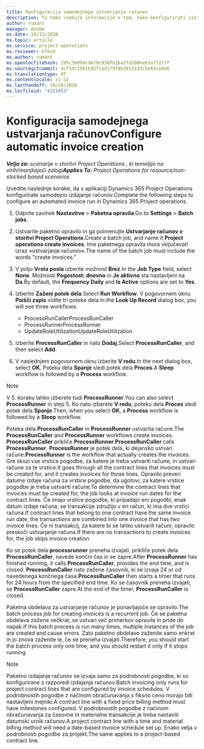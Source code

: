 ```yaml
---
title: Konfiguracija samodejnega ustvarjanja računov
description: Ta tema vsebuje informacije o tem, kako konfigurirati sistem za samodejno ustvarjanje računov.
author: rumant
manager: Annbe
ms.date: 10/13/2020
ms.topic: article
ms.service: project-operations
ms.reviewer: kfend
ms.author: rumant
ms.openlocfilehash: 295c3b099c9670c930fb2ba2fd208be63a77217f
ms.sourcegitcommit: 4cf1dc1561b92fca4175f0b3813133c5e63ce8e6
ms.translationtype: HT
ms.contentlocale: sl-SI
ms.lasthandoff: 10/28/2020
ms.locfileid: "4122453"
---
```

# <a name="configure-automatic-invoice-creation"></a><span data-ttu-id="dee04-103">Konfiguracija samodejnega ustvarjanja računov</span><span class="sxs-lookup"><span data-stu-id="dee04-103">Configure automatic invoice creation</span></span>

<span data-ttu-id="dee04-104">_**Velja za:** scenarije v storitvi Project Operations , ki temeljijo na virih/manjkajoči zalogi_</span><span class="sxs-lookup"><span data-stu-id="dee04-104">_**Applies To:** Project Operations for resource/non-stocked based scenarios_</span></span>


<span data-ttu-id="dee04-105">Izvedite naslednje korake, da v aplikaciji Dynamics 365 Project Operations konfigurirate samodejno izdajanje računov.</span><span class="sxs-lookup"><span data-stu-id="dee04-105">Complete the following steps to configure an automated invoice run in Dynamics 365 Project operations.</span></span>

1. <span data-ttu-id="dee04-106">Odprite zavihek **Nastavitve** > **Paketna opravila**.</span><span class="sxs-lookup"><span data-stu-id="dee04-106">Go to **Settings** > **Batch jobs**.</span></span>
2. <span data-ttu-id="dee04-107">Ustvarite paketno opravilo in ga poimenujte **Ustvarjanje računov v storitvi Project Operations**.</span><span class="sxs-lookup"><span data-stu-id="dee04-107">Create a batch job, and name it **Project operations create invoices**.</span></span> <span data-ttu-id="dee04-108">Ime paketnega opravila mora vključevati izraz »ustvarjanje računov«.</span><span class="sxs-lookup"><span data-stu-id="dee04-108">The name of the batch job must include the words "create invoices."</span></span>
3. <span data-ttu-id="dee04-109">V polju **Vrsta posla** izberite možnost **Brez**.</span><span class="sxs-lookup"><span data-stu-id="dee04-109">In the **Job Type** field, select **None**.</span></span> <span data-ttu-id="dee04-110">Možnosti **Pogostost: dnevno** in **Je aktivno** sta nastavljeni na **Da**.</span><span class="sxs-lookup"><span data-stu-id="dee04-110">By default, the **Frequency Daily** and **Is Active** options are set to **Yes**.</span></span>
4. <span data-ttu-id="dee04-111">Izberite **Zaženi potek dela**.</span><span class="sxs-lookup"><span data-stu-id="dee04-111">Select **Run Workflow**.</span></span> <span data-ttu-id="dee04-112">V pogovornem oknu **Poišči zapis** vidite tri poteke dela:</span><span class="sxs-lookup"><span data-stu-id="dee04-112">In the **Look Up Record** dialog box, you will see three workflows:</span></span>

    - <span data-ttu-id="dee04-113">ProcessRunCaller</span><span class="sxs-lookup"><span data-stu-id="dee04-113">ProcessRunCaller</span></span>
    - <span data-ttu-id="dee04-114">ProcessRunner</span><span class="sxs-lookup"><span data-stu-id="dee04-114">ProcessRunner</span></span>
    - <span data-ttu-id="dee04-115">UpdateRoleUtilization</span><span class="sxs-lookup"><span data-stu-id="dee04-115">UpdateRoleUtilization</span></span>

5. <span data-ttu-id="dee04-116">Izberite **ProcessRunCaller** in nato **Dodaj**.</span><span class="sxs-lookup"><span data-stu-id="dee04-116">Select **ProcessRunCaller**, and then select **Add**.</span></span>
6. <span data-ttu-id="dee04-117">V naslednjem pogovornem oknu izberite **V redu**.</span><span class="sxs-lookup"><span data-stu-id="dee04-117">In the next dialog box, select **OK**.</span></span> <span data-ttu-id="dee04-118">Poteku dela **Spanje** sledi potek dela **Proces**.</span><span class="sxs-lookup"><span data-stu-id="dee04-118">A **Sleep** workflow is followed by a **Process** workflow.</span></span>

  > [!NOTE]
  > <span data-ttu-id="dee04-119">V 5. koraku lahko izberete tudi **ProcessRunner**.</span><span class="sxs-lookup"><span data-stu-id="dee04-119">You can also select **ProcessRunner** in step 5.</span></span> <span data-ttu-id="dee04-120">Ko nato izberete **V redu**, poteku dela **Proces** sledi potek dela **Spanje**.</span><span class="sxs-lookup"><span data-stu-id="dee04-120">Then, when you select **OK**, a **Process** workflow is followed by a **Sleep** workflow.</span></span>

<span data-ttu-id="dee04-121">Poteka dela **ProcessRunCaller** in **ProcessRunner** ustvarita račune.</span><span class="sxs-lookup"><span data-stu-id="dee04-121">The **ProcessRunCaller** and **ProcessRunner** workflows create invoices.</span></span> <span data-ttu-id="dee04-122">**ProcessRunCaller** prikliče **ProcessRunner**.</span><span class="sxs-lookup"><span data-stu-id="dee04-122">**ProcessRunCaller** calls **ProcessRunner**.</span></span> <span data-ttu-id="dee04-123">**ProcessRunner** je potek dela, ki dejansko ustvari račune.</span><span class="sxs-lookup"><span data-stu-id="dee04-123">**ProcessRunner** is the workflow that actually creates the invoices.</span></span> <span data-ttu-id="dee04-124">Gre skozi vse vrstice pogodbe, za katere je treba ustvariti račune, in ustvari račune za te vrstice.</span><span class="sxs-lookup"><span data-stu-id="dee04-124">It goes through all the contract lines that invoices must be created for, and it creates invoices for those lines.</span></span> <span data-ttu-id="dee04-125">Opravilo preveri datume izdaje računa za vrstice pogodbe, da ugotovi, za katere vrstice pogodbe je treba ustvariti račune.</span><span class="sxs-lookup"><span data-stu-id="dee04-125">To determine the contract lines that invoices must be created for, the job looks at invoice run dates for the contract lines.</span></span> <span data-ttu-id="dee04-126">Če imajo vrstice pogodbe, ki pripadajo eni pogodbi, enak datum izdaje računa, se transakcije združijo v en račun, ki ima dve vrstici računa.</span><span class="sxs-lookup"><span data-stu-id="dee04-126">If contract lines that belong to one contract have the same invoice run date, the transactions are combined into one invoice that has two invoice lines.</span></span> <span data-ttu-id="dee04-127">Če ni transakcij, za katere bi se lahko ustvarili računi, opravilo preskoči ustvarjanje računa.</span><span class="sxs-lookup"><span data-stu-id="dee04-127">If there are no transactions to create invoices for, the job skips invoice creation.</span></span>

<span data-ttu-id="dee04-128">Ko se potek dela **processrunner** preneha izvajati, prikliče potek dela **ProcessRunCaller**, navede končni čas in se zapre.</span><span class="sxs-lookup"><span data-stu-id="dee04-128">After **ProcessRunner** has finished running, it calls **ProcessRunCaller**, provides the end time, and is closed.</span></span> <span data-ttu-id="dee04-129">**ProcessRunCaller** nato zažene časovnik, ki se izvaja 24 ur od navedenega končnega časa.</span><span class="sxs-lookup"><span data-stu-id="dee04-129">**ProcessRunCaller** then starts a timer that runs for 24 hours from the specified end time.</span></span> <span data-ttu-id="dee04-130">Ko se časovnik preneha izvajati, se **ProcessRunCaller** zapre.</span><span class="sxs-lookup"><span data-stu-id="dee04-130">At the end of the timer, **ProcessRunCaller** is closed.</span></span>

<span data-ttu-id="dee04-131">Paketna obdelava za ustvarjanje računov je ponavljajoče se opravilo.</span><span class="sxs-lookup"><span data-stu-id="dee04-131">The batch process job for creating invoices is a recurrent job.</span></span> <span data-ttu-id="dee04-132">Če se paketna obdelava zažene večkrat, se ustvari več primerkov opravila in pride do napak.</span><span class="sxs-lookup"><span data-stu-id="dee04-132">If this batch process is run many times, multiple instances of the job are created and cause errors.</span></span> <span data-ttu-id="dee04-133">Zato paketno obdelavo zaženite samo enkrat in jo znova zaženite le, če se preneha izvajati.</span><span class="sxs-lookup"><span data-stu-id="dee04-133">Therefore, you should start the batch process only one time, and you should restart it only if it stops running.</span></span>

> [!NOTE]
> <span data-ttu-id="dee04-134">Paketno izdajanje računov se izvaja samo za podrobnosti pogodbe, ki so konfigurirane z razporedi izdajanja računov.</span><span class="sxs-lookup"><span data-stu-id="dee04-134">Batch invoicing only runs for project contract lines that are configured by invoice schedules.</span></span> <span data-ttu-id="dee04-135">V podrobnostih pogodbe z načinom obračunavanja s fiksno ceno morajo biti nastavljeni mejniki.</span><span class="sxs-lookup"><span data-stu-id="dee04-135">A contract line with a fixed price billing method must have milestones configured.</span></span> <span data-ttu-id="dee04-136">V podrobnostih pogodbe z načinom obračunavanja za časovne in materialne transakcije je treba nastaviti datumski urnik računov.</span><span class="sxs-lookup"><span data-stu-id="dee04-136">A project contract line with a time and material billing method will need a date-based invoice schedule set up.</span></span> <span data-ttu-id="dee04-137">Enako velja v podrobnosti pogodbe za projekt.</span><span class="sxs-lookup"><span data-stu-id="dee04-137">The same applies to a project-based contract line.</span></span>     
